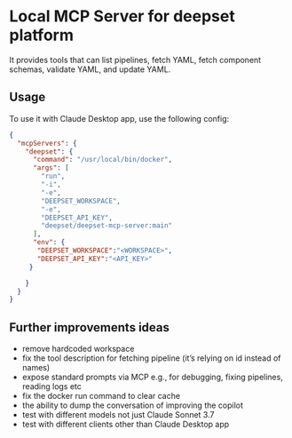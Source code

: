 # Local MCP Server for deepset platform

It provides tools that can list pipelines, fetch YAML, fetch component schemas, validate YAML, and update YAML.


## Usage
To use it with Claude Desktop app, use the following config:

```json
{
  "mcpServers": {
    "deepset": {
      "command": "/usr/local/bin/docker",
      "args": [
        "run",
        "-i",
        "-e",
        "DEEPSET_WORKSPACE",
        "-e",
        "DEEPSET_API_KEY",
        "deepset/deepset-mcp-server:main"
      ],
      "env": {
       "DEEPSET_WORKSPACE":"<WORKSPACE>",
       "DEEPSET_API_KEY":"<API_KEY>"
     }

    }
  }
}
```


## Further improvements ideas

- remove hardcoded workspace
- fix the tool description for fetching pipeline (it’s relying on id instead of names)
- expose standard prompts via MCP e.g., for debugging, fixing pipelines, reading logs etc
- fix the docker run command to clear cache
- the ability to dump the conversation of improving the copilot
- test with different models not just Claude Sonnet 3.7
- test with different clients other than Claude Desktop app
